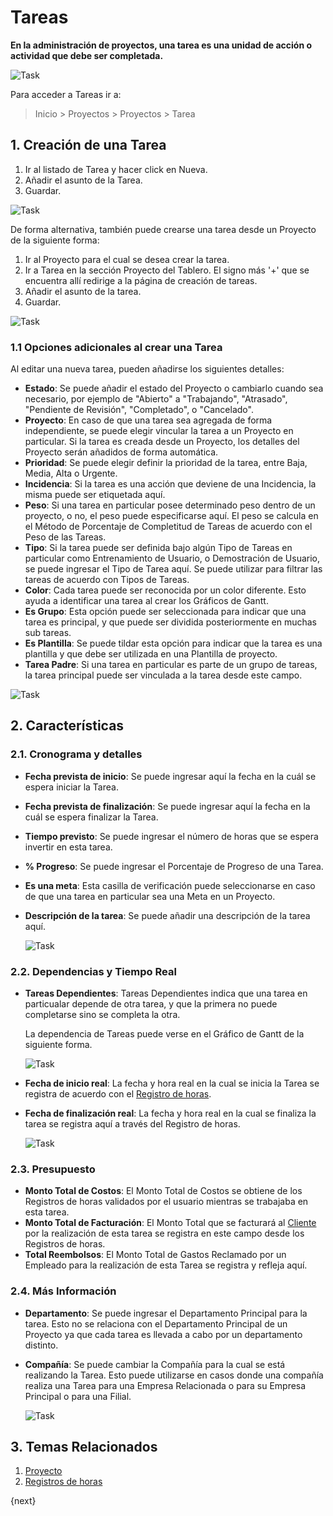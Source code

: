 <!-- add-breadcrumbs -->
# Tareas

**En la administración de proyectos, una tarea es una unidad de acción o actividad que debe ser completada.**

<img class="screenshot" alt="Task" src="{{docs_base_url}}/assets/img/project/projects-task.png">

Para acceder a Tareas ir a:

> Inicio > Proyectos > Proyectos > Tarea

## 1. Creación de una Tarea

  1. Ir al listado de Tarea y hacer click en Nueva.
  2. Añadir el asunto de la Tarea.
  3. Guardar.
  
  <img class="screenshot" alt="Task" src="{{docs_base_url}}/assets/img/project/projects-task-creation-main.gif">

De forma alternativa, también puede crearse una tarea desde un Proyecto de la siguiente forma: 

  1. Ir al Proyecto para el cual se desea crear la tarea. 
  2. Ir a Tarea en la sección Proyecto del Tablero. El signo más '+' que se encuentra allí redirige a la página de creación de tareas.  
  3. Añadir el asunto de la tarea.
  4. Guardar.
  
  <img class="screenshot" alt="Task" src="{{docs_base_url}}/assets/img/project/projects-task-creation.gif">

### 1.1 Opciones adicionales al crear una Tarea

Al editar una nueva tarea, pueden añadirse los siguientes detalles:

  * **Estado**: Se puede añadir el estado del Proyecto o cambiarlo cuando sea necesario, por ejemplo de "Abierto" a "Trabajando", "Atrasado", "Pendiente de Revisión", "Completado", o "Cancelado".
  * **Proyecto**: En caso de que una tarea sea agregada de forma independiente, se puede elegir vincular la tarea a un Proyecto en particular. Si la tarea es creada desde un Proyecto, los detalles del Proyecto serán añadidos de forma automática. 
  * **Prioridad**: Se puede elegir definir la prioridad de la tarea, entre Baja, Media, Alta o Urgente. 
  * **Incidencia**: Si la tarea es una acción que deviene de una Incidencia, la misma puede ser etiquetada aquí. 
  * **Peso**: Si una tarea en particular posee determinado peso dentro de un proyecto, o no, el peso puede especificarse aquí. El peso se calcula en el Método de Porcentaje de Completitud de Tareas de acuerdo con el Peso de las Tareas.
  * **Tipo**: Si la tarea puede ser definida bajo algún Tipo de Tareas en particular como Entrenamiento de Usuario, o Demostración de Usuario, se puede ingresar el Tipo de Tarea aquí. Se puede utilizar para filtrar las tareas de acuerdo con Tipos de Tareas. 
  * **Color**: Cada tarea puede ser reconocida por un color diferente. Esto ayuda a identificar una tarea al crear los Gráficos de Gantt. 
  * **Es Grupo**: Esta opción puede ser seleccionada para indicar que una tarea es principal, y que puede ser dividida posteriormente en muchas sub tareas.
  * **Es Plantilla**: Se puede tildar esta opción para indicar que la tarea es una plantilla y que debe ser utilizada en una Plantilla de proyecto.
  * **Tarea Padre**: Si una tarea en particular es parte de un grupo de tareas, la tarea principal puede ser vinculada a la tarea desde este campo.
  
  <img class="screenshot" alt="Task" src="{{docs_base_url}}/assets/img/project/timesheet/project-task.png">

## 2. Características

### 2.1. Cronograma y detalles

* **Fecha prevista de inicio**: Se puede ingresar aquí la fecha en la cuál se espera iniciar la Tarea.
* **Fecha prevista de finalización**: Se puede ingresar aquí la fecha en la cuál se espera finalizar la Tarea.
* **Tiempo previsto**: Se puede ingresar el número de horas que se espera invertir en esta tarea.
* **% Progreso**: Se puede ingresar el Porcentaje de Progreso de una Tarea.
* **Es una meta**: Esta casilla de verificación puede seleccionarse en caso de que una tarea en particular sea una Meta en un Proyecto. 
* **Descripción de la tarea**: Se puede añadir una descripción de la tarea aquí.

  <img class="screenshot" alt="Task" src="{{docs_base_url}}/assets/img/project/projects-task-timeline.png">

### 2.2. Dependencias y Tiempo Real

* **Tareas Dependientes**: Tareas Dependientes indica que una tarea en particualar depende de otra tarea, y que la primera no puede completarse sino se completa la otra. 

  La dependencia de Tareas puede verse en el Gráfico de Gantt de la siguiente forma.

  <img class="screenshot" alt="Task" src="{{docs_base_url}}/assets/img/project/projects-task-gantt.png">

* **Fecha de inicio real**: La fecha y hora real en la cual se inicia la Tarea se registra de acuerdo con el [Registro de horas](/docs/user/manual/es/projects/timesheets/).
* **Fecha de finalización real**: La fecha y hora real en la cual se finaliza la tarea se registra aquí a través del Registro de horas.

  <img class="screenshot" alt="Task" src="{{docs_base_url}}/assets/img/project/projects-task-dependencies.png">

### 2.3. Presupuesto

* **Monto Total de Costos**: El Monto Total de Costos se obtiene de los Registros de horas validados por el usuario mientras se trabajaba en esta tarea.
* **Monto Total de Facturación**: El Monto Total que se facturará al [Cliente](/docs/user/manual/es/CRM/customer) por la realización de esta tarea se registra en este campo desde los Registros de horas. 
* **Total Reembolsos**: El Monto Total de Gastos Reclamado por un Empleado para la realización de esta Tarea se registra y refleja aquí. 

### 2.4. Más Información

* **Departamento**: Se puede ingresar el Departamento Principal para la tarea. Esto no se relaciona con el Departamento Principal de un Proyecto ya que cada tarea es llevada a cabo por un departamento distinto.
* **Compañía**: Se puede cambiar la Compañía para la cual se está realizando la Tarea. Esto puede utilizarse en casos donde una compañía realiza una Tarea para una Empresa Relacionada o para su Empresa Principal o para una Filial. 

  <img class="screenshot" alt="Task" src="{{docs_base_url}}/assets/img/project/projects-task-costing.png">

## 3. Temas Relacionados

  1. [Proyecto](/docs/user/manual/es/projects/project)
  2. [Registros de horas](/docs/user/manual/es/projects/timesheets)

{next}
